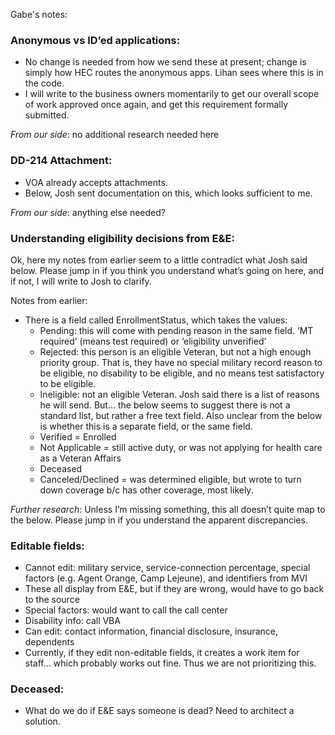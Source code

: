 Gabe's notes:

### Anonymous vs ID’ed applications:
- No change is needed from how we send these at present; change is simply how HEC routes the anonymous apps. Lihan sees where this is in the code.
- I will write to the business owners momentarily to get our overall scope of work approved once again, and get this requirement formally submitted.

_From our side_: no additional research needed here
 
### DD-214 Attachment:
- VOA already accepts attachments.
- Below, Josh sent documentation on this, which looks sufficient to me.

_From our side_: anything else needed?
 
### Understanding eligibility decisions from E&E:

Ok, here my notes from earlier seem to a little contradict what Josh said below. Please jump in if you think you understand 
what’s going on here, and if not, I will write to Josh to clarify.

Notes from earlier:

- There is a field called EnrollmentStatus, which takes the values:
  - Pending: this will come with pending reason in the same field. ‘MT required’ (means test required) or ‘eligibility unverified’
  - Rejected: this person is an eligible Veteran, but not a high enough priority group. That is, they have no special military record reason to be eligible, no disability to be eligible, and no means test satisfactory to be eligible.
  - Ineligible: not an eligible Veteran. Josh said there is a list of reasons he will send. But… the below seems to suggest there is not a standard list, but rather a free text field. Also unclear from the below is whether this is a separate field, or the same field.
  - Verified = Enrolled
  - Not Applicable = still active duty, or was not applying for health care as a Veteran Affairs
  - Deceased
  - Canceled/Declined = was determined eligible, but wrote to turn down coverage b/c has other coverage, most likely.

_Further research_: Unless I’m missing something, this all doesn’t quite map to the below. Please jump in if you understand the apparent discrepancies.
 
### Editable fields:

- Cannot edit: military service, service-connection percentage, special factors (e.g. Agent Orange, Camp Lejeune), and identifiers from MVI
- These all display from E&E, but if they are wrong, would have to go back to the source
- Special factors: would want to call the call center
- Disability info: call VBA
- Can edit: contact information, financial disclosure, insurance, dependents
- Currently, if they edit non-editable fields, it creates a work item for staff… which probably works out fine. Thus we are not prioritizing this.
 
### Deceased:
- What do we do if E&E says someone is dead? Need to architect a solution.
